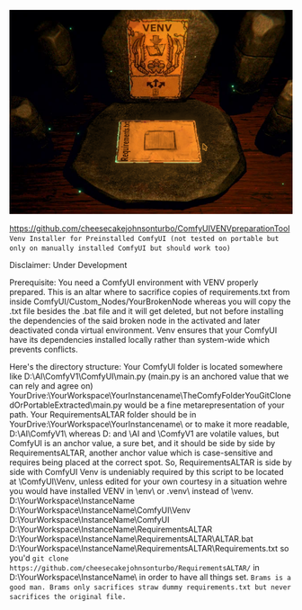 ![ALTAR](https://github.com/cheesecakejohnsonturbo/RequirementsALTAR/blob/main/Artwork/ALTAR.png)

https://github.com/cheesecakejohnsonturbo/ComfyUIVENVpreparationTool `Venv Installer for Preinstalled ComfyUI (not tested on portable but only on manually installed ComfyUI but should work too)`

Disclaimer: Under Development

Prerequisite: You need a ComfyUI environment with VENV properly prepared.
This is an altar where to sacrifice copies of requirements.txt from inside ComfyUI/Custom_Nodes/YourBrokenNode whereas you will copy the .txt file besides the .bat file and it will get deleted, but not before installing the dependencies of the said broken node in the activated and later deactivated conda virtual environment.
Venv ensures that your ComfyUI have its dependencies installed locally rather than system-wide which prevents conflicts.

Here's the directory structure:
Your ComfyUI folder is located somewhere like D:\AI\ComfyV1\ComfyUI\main.py (main.py is an anchored value that we can rely and agree on)
YourDrive:\YourWorkspace\YourInstancename\TheComfyFolderYouGitClonedOrPortableExtracted\main.py would be a fine metarepresentation of your path.
Your RequirementsALTAR folder should be in YourDrive:\YourWorkspace\YourInstancename\ or to make it more readable, D:\AI\ComfyV1\ whereas D: and \AI and \ComfyV1 are volatile values, but ComfyUI is an anchor value, a sure bet, and it should be side by side by RequirementsALTAR, another anchor value which is case-sensitive and requires being placed at the correct spot. 
So, RequirementsALTAR is side by side with ComfyUI
Venv is undeniably required by this script to be located at \ComfyUI\Venv\, unless edited for your own courtesy in a situation wehre you would have installed VENV in \env\ or \.venv\ instead of \venv\.
D:\YourWorkspace\InstanceName\
D:\YourWorkspace\InstanceName\ComfyUI\Venv\
D:\YourWorkspace\InstanceName\ComfyUI\
D:\YourWorkspace\InstanceName\RequirementsALTAR\
D:\YourWorkspace\InstanceName\RequirementsALTAR\ALTAR.bat
D:\YourWorkspace\InstanceName\RequirementsALTAR\Requirements.txt
so you'd ```git clone https://github.com/cheesecakejohnsonturbo/RequirementsALTAR/``` in D:\YourWorkspace\InstanceName\ in order to have all things set.
`Brams is a good man. Brams only sacrifices straw dummy requirements.txt but never sacrifices the original file.`
